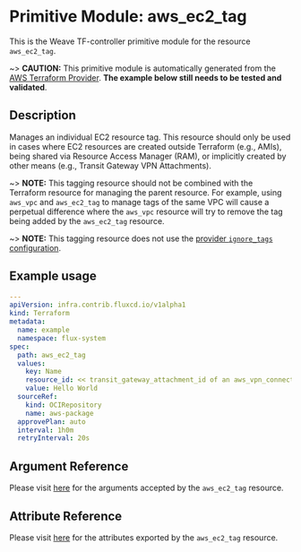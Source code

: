 
# Primitive Module: aws_ec2_tag

This is the Weave TF-controller primitive module for the resource `aws_ec2_tag`.

~> **CAUTION:** This primitive module is automatically generated from the [AWS Terraform Provider](https://registry.terraform.io/providers/hashicorp/aws/latest/docs/resources/ec2_tag). **The example below still needs to be tested and validated**.

## Description

Manages an individual EC2 resource tag. This resource should only be used in cases where EC2 resources are created outside Terraform (e.g., AMIs), being shared via Resource Access Manager (RAM), or implicitly created by other means (e.g., Transit Gateway VPN Attachments).

~> **NOTE:** This tagging resource should not be combined with the Terraform resource for managing the parent resource. For example, using `aws_vpc` and `aws_ec2_tag` to manage tags of the same VPC will cause a perpetual difference where the `aws_vpc` resource will try to remove the tag being added by the `aws_ec2_tag` resource.

~> **NOTE:** This tagging resource does not use the [provider `ignore_tags` configuration](/docs/providers/aws/index.html#ignore_tags).

## Example usage

```yaml
---
apiVersion: infra.contrib.fluxcd.io/v1alpha1
kind: Terraform
metadata:
  name: example
  namespace: flux-system
spec:
  path: aws_ec2_tag
  values:
    key: Name
    resource_id: << transit_gateway_attachment_id of an aws_vpn_connection >>
    value: Hello World
  sourceRef:
    kind: OCIRepository
    name: aws-package
  approvePlan: auto
  interval: 1h0m
  retryInterval: 20s
```

## Argument Reference

Please visit [here](https://registry.terraform.io/providers/hashicorp/aws/latest/docs/resources/ec2_tag#argument-reference) for the arguments accepted by the `aws_ec2_tag` resource.

## Attribute Reference

Please visit [here](https://registry.terraform.io/providers/hashicorp/aws/latest/docs/resources/ec2_tag#attributes-reference) for the attributes exported by the `aws_ec2_tag` resource.
